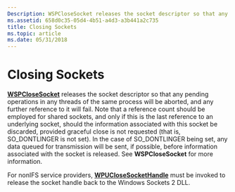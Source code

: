 ```yaml
---
Description: WSPCloseSocket releases the socket descriptor so that any pending operations in any threads of the same process will be aborted, and any further reference to it will fail.
ms.assetid: 658d0c35-05d4-4b51-a4d3-a3b441a2c735
title: Closing Sockets
ms.topic: article
ms.date: 05/31/2018
---
```


# Closing Sockets

[**WSPCloseSocket**](https://msdn.microsoft.com/library/ms742271(v=VS.85).aspx) releases the socket descriptor so that any pending operations in any threads of the same process will be aborted, and any further reference to it will fail. Note that a reference count should be employed for shared sockets, and only if this is the last reference to an underlying socket, should the information associated with this socket be discarded, provided graceful close is not requested (that is, SO\_DONTLINGER is not set). In the case of SO\_DONTLINGER being set, any data queued for transmission will be sent, if possible, before information associated with the socket is released. See **WSPCloseSocket** for more information.

For nonIFS service providers, [**WPUCloseSocketHandle**](/windows/desktop/api/Ws2spi/nf-ws2spi-wpuclosesockethandle) must be invoked to release the socket handle back to the Windows Sockets 2 DLL.

 

 



